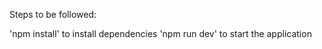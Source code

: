 Steps to be followed:

'npm install' to install dependencies
'npm run dev' to start the application
